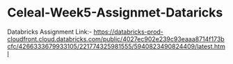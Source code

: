 # Celeal-Week5-Assignmet-Dataricks

Databricks Assignment Link:-
https://databricks-prod-cloudfront.cloud.databricks.com/public/4027ec902e239c93eaaa8714f173bcfc/4266333679933105/221774325981555/5940823490824409/latest.html
